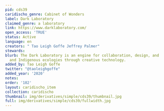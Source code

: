 ```yaml
---
pid: cds39
caridischo_genre: Cabinet of Wonders
label: Dark Laboratory
claimed_genre: a laboratory
link: https://www.darklaboratory.com/
open_access: 'TRUE'
status: Active
language: en
creators: " Tao Leigh Goffe Jeffrey Palmer"
stewards: 
blurb: The Dark Laboratory is an engine for collaboration, design, and study of Black
  and Indigenous ecologies through creative technology.
added_by: Tao Leigh Goffe
twitter: "@taoleighgoffe"
added_year: '2020'
notes: 
order: '102'
layout: caridischo_item
collection: caridischo
thumbnail: img/derivatives/simple/cds39/thumbnail.jpg
full: img/derivatives/simple/cds39/fullwidth.jpg
---
```

